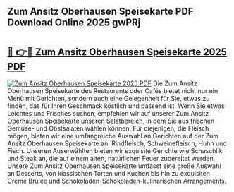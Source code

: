 ## Zum Ansitz Oberhausen Speisekarte PDF Download Online 2025 gwPRj

# <h2><a href="http://gc9nmc.nevu.top/?p=Zum+Ansitz+Oberhausen+Speisekarte">🔗 👉🔴 Zum Ansitz Oberhausen Speisekarte 2025 PDF</a></h2>

[![Zum Ansitz Oberhausen Speisekarte 2025 PDF](https://i.imgur.com/dBaPXMq.png)](http://gc9nmc.nevu.top/?p=Zum+Ansitz+Oberhausen+Speisekarte)
Die Zum Ansitz Oberhausen Speisekarte des Restaurants oder Cafés bietet nicht nur ein Menü mit Gerichten, sondern auch eine Gelegenheit für Sie, etwas zu finden, das für Ihren Geschmack köstlich und passend ist. Wenn Sie etwas Leichtes und Frisches suchen, empfehlen wir auf unserer Zum Ansitz Oberhausen Speisekarte unseren Salatbereich, in dem Sie aus frischen Gemüse- und Obstsalaten wählen können. Für diejenigen, die Fleisch mögen, bieten wir eine umfangreiche Auswahl an Gerichten auf der Zum Ansitz Oberhausen Speisekarte an: Rindfleisch, Schweinefleisch, Huhn und Fisch. Unseren Auserwählten bieten wir exquisite Gerichte wie Schaschlik und Steak an, die auf einem alten, natürlichen Feuer zubereitet werden. Unsere Zum Ansitz Oberhausen Speisekarte umfasst eine große Auswahl an Desserts, von klassischen Torten und Kuchen bis hin zu exquisiten Crème Brûlée und Schokoladen-Schokoladen-kulinarischen Arrangements.
